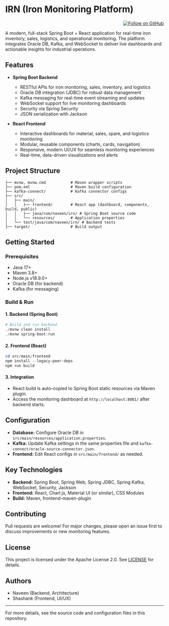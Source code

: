 # IRN (Iron Monitoring Platform)

<!-- Follow Button Section -->
<p align="right">
  <a href="https://github.com/strivedi4u/irn">
    <img src="https://img.shields.io/github/followers/strivedi4u?label=Follow&style=social" alt="Follow on GitHub">
  </a>
</p>

A modern, full-stack Spring Boot + React application for real-time iron inventory, sales, logistics, and operational monitoring. The platform integrates Oracle DB, Kafka, and WebSocket to deliver live dashboards and actionable insights for industrial operations.

## Features

- **Spring Boot Backend**
  - RESTful APIs for iron monitoring, sales, inventory, and logistics
  - Oracle DB integration (JDBC) for robust data management
  - Kafka messaging for real-time event streaming and updates
  - WebSocket support for live monitoring dashboards
  - Security via Spring Security
  - JSON serialization with Jackson

- **React Frontend**
  - Interactive dashboards for material, sales, spare, and logistics monitoring
  - Modular, reusable components (charts, cards, navigation)
  - Responsive, modern UI/UX for seamless monitoring experiences
  - Real-time, data-driven visualizations and alerts

## Project Structure

```
├── mvnw, mvnw.cmd           # Maven wrapper scripts
├── pom.xml                  # Maven build configuration
├── kafka-connect/           # Kafka connector configs
├── src/
│   ├── main/
│   │   ├── frontend/        # React app (dashboard, components, build, public)
│   │   ├── java/com/naveen/irn/ # Spring Boot source code
│   │   └── resources/       # Application properties
│   └── test/java/com/naveen/irn/ # Backend tests
├── target/                  # Build output
```

## Getting Started

### Prerequisites
- Java 17+
- Maven 3.8+
- Node.js v18.9.0+
- Oracle DB (for backend)
- Kafka (for messaging)

### Build & Run

#### 1. Backend (Spring Boot)
```powershell
# Build and run backend
./mvnw clean install
./mvnw spring-boot:run
```

#### 2. Frontend (React)
```powershell
cd src/main/frontend
npm install --legacy-peer-deps
npm run build
```

#### 3. Integration
- React build is auto-copied to Spring Boot static resources via Maven plugin.
- Access the monitoring dashboard at `http://localhost:8081/` after backend starts.

## Configuration
- **Database:** Configure Oracle DB in `src/main/resources/application.properties`.
- **Kafka:** Update Kafka settings in the same properties file and `kafka-connect/oracle-source-connector.json`.
- **Frontend:** Edit React configs in `src/main/frontend/` as needed.

## Key Technologies
- **Backend:** Spring Boot, Spring Web, Spring JDBC, Spring Kafka, WebSocket, Security, Jackson
- **Frontend:** React, Chart.js, Material UI (or similar), CSS Modules
- **Build:** Maven, frontend-maven-plugin

## Contributing
Pull requests are welcome! For major changes, please open an issue first to discuss improvements or new monitoring features.

## License
This project is licensed under the Apache License 2.0. See [LICENSE](LICENSE) for details.

## Authors
- Naveen (Backend, Architecture)
- Shashank (Frontend, UI/UX)

---

For more details, see the source code and configuration files in this repository.
